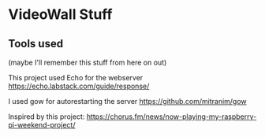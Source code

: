 # VideoWall Stuff


## Tools used
(maybe I'll remember this stuff from here on out)


This project used Echo for the webserver
https://echo.labstack.com/guide/response/


I used gow for autorestarting the server
https://github.com/mitranim/gow

Inspired by this project:
https://chorus.fm/news/now-playing-my-raspberry-pi-weekend-project/


